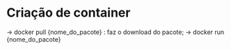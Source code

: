 # Criação de container 
  -> docker pull {nome_do_pacote} : faz o download do pacote;
  -> docker run {nome_do_pacote}